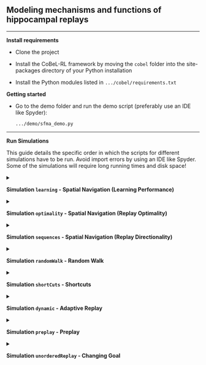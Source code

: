 ## **Modeling mechanisms and functions of hippocampal replays** ##

----------------------------

**Install requirements**

    
* Clone the project

* Install the CoBeL-RL framework by moving the `cobel` folder into the site-packages directory of your Python installation

* Install the Python modules listed in `.../cobel/requirements.txt`


**Getting started**


* Go to the demo folder and run the demo script (preferably use an IDE like Spyder):

    `.../demo/sfma_demo.py`

------------------------------

**Run Simulations**

This guide details the specific order in which the scripts for different simulations have to be run.
Avoid import errors by using an IDE like Spyder. Some of the simulations will require long running times and disk space!

<details></summary>
<summary>

**Simulation `learning` - Spatial Navigation (Learning Performance)**
</summary>
This simulation will generate the results/plots shown in Figure 3.

* Run script `.../simulations/learning/make_environments.py`

* Run script `.../simulations/learning/simulation_learning.py`

* Run script `.../simulations/learning/analyze_learning.py`

</details>

<details></summary>
<summary>

**Simulation `optimality` - Spatial Navigation (Replay Optimality)**
</summary>
This simulation will generate the results/plots shown in Figure 3.

* Run script `.../simulations/optimality/make_environments.py`

* Run script `.../simulations/optimality/simulation_optimality.py`

* Run script `.../simulations/optimality/analyze_optimality.py`

</details>

<details></summary>
<summary>

**Simulation `sequences` - Spatial Navigation (Replay Directionality)**
</summary>
This simulation will generate the results/plots shown in Figure 3.

* Run script `.../simulations/sequences/simulation_sequences.py`

* Run script `.../simulations/sequences/analyze_sequences.py`

</details>

<details></summary>
<summary>

**Simulation `randomWalk` - Random Walk**
</summary>
This simulation will generate the results/plots shown in Figure 4.

* Run script `.../simulations/randomWalk/precompuate_occupancies.py`

* Run script `.../simulations/randomWalk/simulation_randomWalk.py`

* Run script `.../simulations/randomWalk/simulation_distribution.py`

* Run script `.../simulations/randomWalk/analyze_randomWalk.py`

* Run script `.../simulations/randomWalk/analyze_distribution.py`

</details>

<details></summary>
<summary>

**Simulation `shortCuts` - Shortcuts**
</summary>
This simulation will generate the results/plots shown in Figure 5.

* Run script `.../simulations/shortCuts/simulation_shortCuts_static.py`

* Run script `.../simulations/shortCuts/simulation_shortCuts_learning.py`

* Run script `.../simulations/shortCuts/analyze_shortCuts_static.py`

* Run script `.../simulations/shortCuts/analyze_shortCuts_learning.py`

* Run script `.../simulations/shortCuts/plot_shortCuts_static.py`

* Run script `.../simulations/shortCuts/plot_shortCuts_static_replays.py`

</details>

<details></summary>
<summary>

**Simulation `dynamic` - Adaptive Replay**
</summary>
This simulation will generate the results/plots shown in Figure 6.

* Run script `.../simulations/dynamic/simulation_dynamic.py`

* Run script `.../simulations/dynamic/analyze_dynamic.py`

* Run script `.../simulations/dynamic/compare_dynamic.py`

</details>

<details></summary>
<summary>

**Simulation `preplay` - Preplay**
</summary>
This simulation will generate the results/plots shown in Figure 7.

* Run script `.../simulations/preplay/simulation_preplay.py`

* Run script `.../simulations/preplay/analyze_preplay.py`

* Run script `.../simulations/preplay/analyze_arms.py`

* Run script `.../simulations/preplay/simulation_learning.py`

* Run script `.../simulations/preplay/analyze_learning.py`

</details>

<details></summary>
<summary>

**Simulation `unorderedReplay` - Changing Goal**
</summary>
This simulation will generate the results/plots shown in Supplementary Figure 7.

* Run script `.../simulations/unorderedReplay/simulation_changingGoal.py`

* Run script `.../simulations/unorderedReplay/analyze_changingGoal.py`

</details>
